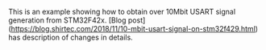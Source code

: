 This is an example showing how to obtain over 10Mbit USART signal generation from STM32F42x. 
[Blog post] (https://blog.shirtec.com/2018/11/10-mbit-usart-signal-on-stm32f429.html) has description of changes in details.
